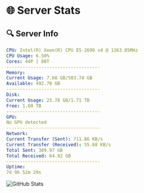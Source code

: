 # 🌐 Server Stats
## 🔍 Server Info
```yaml
CPU: Intel(R) Xeon(R) CPU E5-2699 v4 @ 1363.85MHz
CPU Usage: 6.50%
Cores: 44P | 88T
-----------------------------------
Memory:
Current Usage: 7.68 GB/503.74 GB
Available: 492.70 GB
-----------------------------------
Disk:
Current Usage: 23.78 GB/1.71 TB
Free: 1.60 TB
-----------------------------------
GPU:
No GPU detected
-----------------------------------
Network:
Current Transfer (Sent): 711.86 KB/s
Current Transfer (Received): 55.68 KB/s
Total Sent: 389.97 GB
Total Received: 64.92 GB
-----------------------------------
Uptime:
7d 9h 52m 29s
```
![GitHub Stats](https://img.shields.io/badge/Updated-2025-04-27_03:01:17-blue)